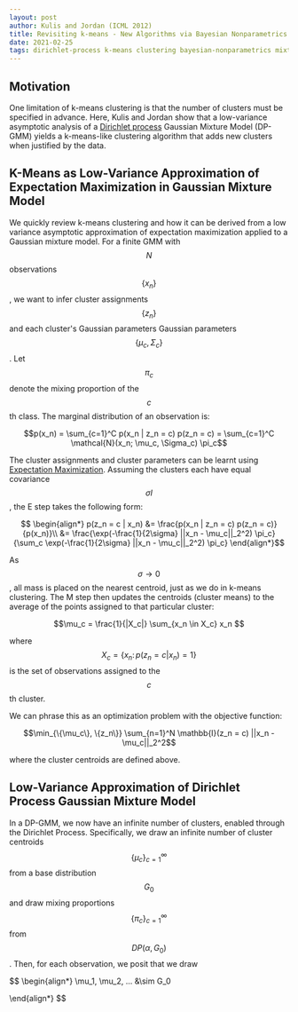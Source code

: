 ```yaml
---
layout: post
author: Kulis and Jordan (ICML 2012)
title: Revisiting k-means - New Algorithms via Bayesian Nonparametrics
date: 2021-02-25
tags: dirichlet-process k-means clustering bayesian-nonparametrics mixture-models
---
```


## Motivation

One limitation of k-means clustering is that the number
of clusters must be specified in advance. Here, Kulis and Jordan show that 
a low-variance asymptotic analysis of a [Dirichlet process](content/learning/dirichlet_process.md)
Gaussian Mixture Model (DP-GMM) yields a k-means-like clustering
algorithm that adds new clusters when justified by the data. 

## K-Means as Low-Variance Approximation of Expectation Maximization in Gaussian Mixture Model 

We quickly review k-means clustering and how it can be derived from a low variance asymptotic
approximation of expectation maximization applied to a Gaussian mixture model.
For a finite GMM with $$N$$ observations $$\{x_n\}$$,
we want to infer cluster assignments $$\{z_n\}$$ and each cluster's Gaussian parameters 
Gaussian parameters $$\{\mu_c, \Sigma_c\}$$. Let $$\pi_c$$ denote the mixing proportion of 
the $$c$$th class. The marginal distribution of an observation is:

$$p(x_n) = \sum_{c=1}^C p(x_n | z_n = c) p(z_n = c) = \sum_{c=1}^C \mathcal{N}(x_n; \mu_c, \Sigma_c) \pi_c$$

The cluster assignments and cluster parameters can be learnt using [Expectation Maximization](../../content/learning/probabilistic_graphical_models/expectation_maximization.md).
Assuming the clusters each have equal covariance $$\sigma I$$, the E step takes the following form:

$$
\begin{align*}
p(z_n = c | x_n) &= \frac{p(x_n | z_n = c) p(z_n = c)}{p(x_n)}\\
&= \frac{\exp(-\frac{1}{2\sigma} ||x_n - \mu_c||_2^2) \pi_c}{\sum_c \exp(-\frac{1}{2\sigma} ||x_n - \mu_c||_2^2) \pi_c}
\end{align*}$$

As $$\sigma \rightarrow 0$$, all mass is placed on the nearest centroid, just as we do in
k-means clustering. The M step then updates the centroids (cluster means) to the average of the points
assigned to that particular cluster:

$$\mu_c = \frac{1}{|X_c|} \sum_{x_n \in X_c} x_n $$

where $$X_c = \{ x_n \colon p(z_n = c \lvert x_n) = 1 \}$$ is the set of observations assigned to the $$c$$th cluster.

We can phrase this as an optimization problem with the objective function:

$$\min_{\{\mu_c\}, \{z_n\}} \sum_{n=1}^N \mathbb{I}(z_n = c) ||x_n - \mu_c||_2^2$$ 

where the cluster centroids are defined above.

## Low-Variance Approximation of Dirichlet Process Gaussian Mixture Model

In a DP-GMM, we now have an infinite number of clusters, enabled through the Dirichlet Process.
Specifically, we draw an infinite number of cluster centroids $$\{\mu_c \}_{c=1}^{\infty}$$
from a base distribution $$G_0$$ and draw mixing proportions $$\{\pi_c\}_{c=1}^{\infty}$$
from $$DP(\alpha, G_0)$$. Then, for each observation, we posit that we draw 

$$
\begin{align*}
\mu_1, \mu_2, ... &\sim G_0

\end{align*}
$$